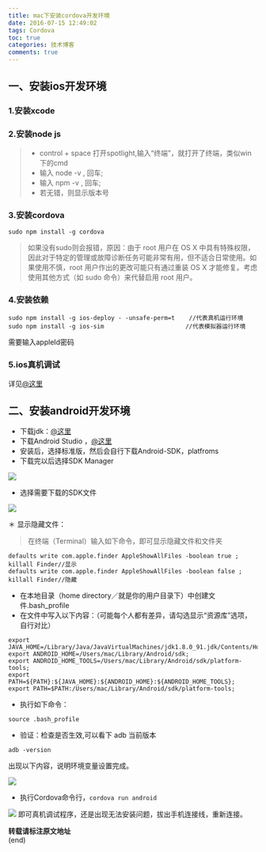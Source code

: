 ```yaml
---
title: mac下安装cordova开发环境  
date: 2016-07-15 12:49:02
tags: Cordova
toc: true  
categories: 技术博客
comments: true
---
```


## 一、安装ios开发环境
### 1.安装xcode

### 2.安装node js

>   * control + space 打开spotlight,输入“终端”，就打开了终端，类似win下的cmd
>   * 输入 node -v , 回车;
>   * 输入 npm -v , 回车;
>   * 若无错，则显示版本号
<!-- more -->
### 3.安装cordova

```shell
sudo npm install -g cordova   
```

> 如果没有sudo则会报错，原因：由于 root 用户在 OS X 中具有特殊权限，因此对于特定的管理或故障诊断任务可能非常有用，但不适合日常使用。如果使用不慎，root 用户作出的更改可能只有通过重装 OS X 才能修复。考虑使用其他方式（如 sudo 命令）来代替启用 root 用户。

### 4.安装依赖

```shell
sudo npm install -g ios-deploy - -unsafe-perm=t    //代表真机运行环境  
sudo npm install -g ios-sim                       //代表模拟器运行环境  
```

需要输入appleId密码

### 5.ios真机调试

详见[@这里](http://www.skyfox.org/ios-xcode7-debug-device.html)

## 二、安装android开发环境

  * 下载jdk：[@这里](http://www.oracle.com/technetwork/java/javase/downloads/jdk8-downloads-2133151.html)
  * 下载Android Studio ，[@这里](http://www.android-studio.org/)
  * 安装后，选择标准版，然后会自行下载Android-SDK，platfroms
  * 下载完以后选择SDK Manager

![](http://7xvowi.com1.z0.glb.clouddn.com/blog/sdk-manager.png)

 * 选择需要下载的SDK文件

![](http://7xvowi.com1.z0.glb.clouddn.com/blog/downloadAndroidSdk.png)

 ＊ 显示隐藏文件：

>在终端（Terminal）输入如下命令，即可显示隐藏文件和文件夹

```shell
defaults write com.apple.finder AppleShowAllFiles -boolean true ; killall Finder//显示  
defaults write com.apple.finder AppleShowAllFiles -boolean false ; killall Finder//隐藏
```

 * 在本地目录（home directory／就是你的用户目录下）中创建文件.bash_profile
 * 在文件中写入以下内容：（可能每个人都有差异，请勾选显示“资源库”选项，自行对比）

```shell
export JAVA_HOME=/Library/Java/JavaVirtualMachines/jdk1.8.0_91.jdk/Contents/Home;  
export ANDROID_HOME=/Users/mac/Library/Android/sdk;  
export ANDROID_HOME_TOOLS=/Users/mac/Library/Android/sdk/platform-tools;  
export PATH=${PATH}:${JAVA_HOME}:${ANDROID_HOME}:${ANDROID_HOME_TOOLS};
export PATH=$PATH:/Users/mac/Library/Android/sdk/platform-tools;   
```

 * 执行如下命令：
```shell
source .bash_profile
```

 * 验证：检查是否生效,可以看下 adb 当前版本

```shell
adb -version
```

出现以下内容，说明环境变量设置完成。

![](http://ww1.sinaimg.cn/large/65e4f1e6gw1f8rincw520j209504bq3e.jpg)

 * 执行Cordova命令行，`cordova run android`

![](http://7xvowi.com1.z0.glb.clouddn.com/blog/firstRunCordova.png)
即可真机调试程序，还是出现无法安装问题，拔出手机连接线，重新连接。

**转载请标注原文地址**                           
(end)
